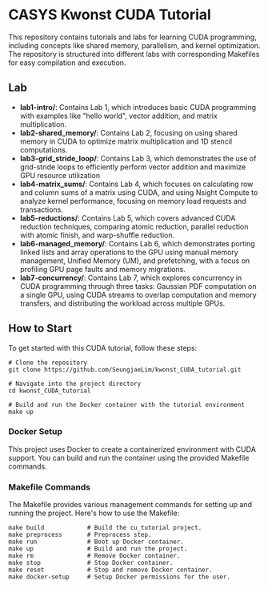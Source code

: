 # CASYS Kwonst CUDA Tutorial
This repository contains tutorials and labs for learning CUDA programming, including concepts like shared memory, parallelism, and kernel optimization. The repository is structured into different labs with corresponding Makefiles for easy compilation and execution.

## Lab
- **lab1-intro/**: Contains Lab 1, which introduces basic CUDA programming with examples like "hello world", vector addition, and matrix multiplication.
- **lab2-shared_memory/**: Contains Lab 2, focusing on using shared memory in CUDA to optimize matrix multiplication and 1D stencil computations.
- **lab3-grid_stride_loop/**: Contains Lab 3, which demonstrates the use of grid-stride loops to efficiently perform vector addition and maximize GPU resource utilization
- **lab4-matrix_sums/**: Contains Lab 4, which focuses on calculating row and column sums of a matrix using CUDA, and using Nsight Compute to analyze kernel performance, focusing on memory load requests and transactions.
- **lab5-reductions/**: Contains Lab 5, which covers advanced CUDA reduction techniques, comparing atomic reduction, parallel reduction with atomic finish, and warp-shuffle reduction.
- **lab6-managed_memory/**: Contains Lab 6, which demonstrates porting linked lists and array operations to the GPU using manual memory management, Unified Memory (UM), and prefetching, with a focus on profiling GPU page faults and memory migrations.
- **lab7-concurrency/**: Contains Lab 7, which explores concurrency in CUDA programming through three tasks: Gaussian PDF computation on a single GPU, using CUDA streams to overlap computation and memory transfers, and distributing the workload across multiple GPUs.

## How to Start
To get started with this CUDA tutorial, follow these steps:
```
# Clone the repository
git clone https://github.com/SeungjaeLim/kwonst_CUDA_tutorial.git

# Navigate into the project directory
cd kwonst_CUDA_tutorial

# Build and run the Docker container with the tutorial environment
make up
```
### Docker Setup
This project uses Docker to create a containerized environment with CUDA support. You can build and run the container using the provided Makefile commands.

### Makefile Commands
The Makefile provides various management commands for setting up and running the project. Here's how to use the Makefile:

```
make build            # Build the cu_tutorial project.
make preprocess       # Preprocess step.
make run              # Boot up Docker container.
make up               # Build and run the project.
make rm               # Remove Docker container.
make stop             # Stop Docker container.
make reset            # Stop and remove Docker container.
make docker-setup     # Setup Docker permissions for the user.
```